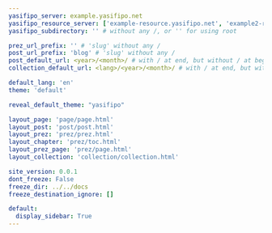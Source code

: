```yaml
---
yasifipo_server: example.yasifipo.net
yasifipo_resource_server: ['example-resource.yasifipo.net', 'example2-resource.yasifipo.net']
yasifipo_subdirectory: '' # without any /, or '' for using root

prez_url_prefix: '' # 'slug' without any /
post_url_prefix: 'blog' # 'slug' without any /
post_default_url: <year>/<month>/ # with / at end, but without / at beginning
collection_default_url: <lang>/<year>/<month>/ # with / at end, but without / at beginning

default_lang: 'en'
theme: 'default'

reveal_default_theme: "yasifipo"

layout_page: 'page/page.html'
layout_post: 'post/post.html'
layout_prez: 'prez/prez.html'
layout_chapter: 'prez/toc.html'
layout_prez_page: 'prez/page.html'
layout_collection: 'collection/collection.html'

site_version: 0.0.1
dont_freeze: False
freeze_dir: ../../docs
freeze_destination_ignore: []

default:
  display_sidebar: True
---
```

